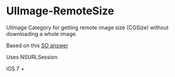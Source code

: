 UIImage-RemoteSize
==================

UIImage Category for getting remote image size (CGSize) without downloading a whole image.

Based on this [SO answer](http://stackoverflow.com/a/10754296)

Uses NSURLSession

iOS 7 +
